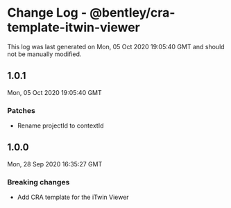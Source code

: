 # Change Log - @bentley/cra-template-itwin-viewer

This log was last generated on Mon, 05 Oct 2020 19:05:40 GMT and should not be manually modified.

## 1.0.1
Mon, 05 Oct 2020 19:05:40 GMT

### Patches

- Rename projectId to contextId

## 1.0.0
Mon, 28 Sep 2020 16:35:27 GMT

### Breaking changes

- Add CRA template for the iTwin Viewer

